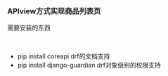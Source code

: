 ### APIview方式实现商品列表页

需要安装的东西 

​	

- pip install coreapi                         drf的文档支持
- pip install django-guardian           drf对象级别的权限支持



